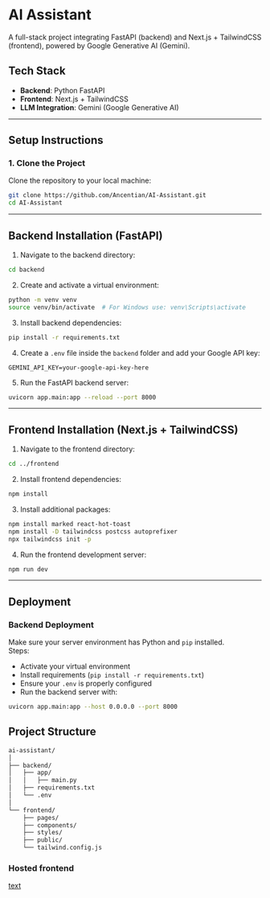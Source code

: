 
# AI Assistant

A full-stack project integrating FastAPI (backend) and Next.js + TailwindCSS (frontend), powered by Google Generative AI (Gemini).

## Tech Stack

- **Backend**: Python FastAPI
- **Frontend**: Next.js + TailwindCSS
- **LLM Integration**: Gemini (Google Generative AI)

---

## Setup Instructions

### 1. Clone the Project

Clone the repository to your local machine:

```bash
git clone https://github.com/Ancentian/AI-Assistant.git
cd AI-Assistant
```

---

## Backend Installation (FastAPI)

1. Navigate to the backend directory:

```bash
cd backend
```

2. Create and activate a virtual environment:

```bash
python -m venv venv
source venv/bin/activate  # For Windows use: venv\Scripts\activate
```

3. Install backend dependencies:

```bash
pip install -r requirements.txt
```

4. Create a `.env` file inside the `backend` folder and add your Google API key:

```
GEMINI_API_KEY=your-google-api-key-here
```

5. Run the FastAPI backend server:

```bash
uvicorn app.main:app --reload --port 8000
```

---

## Frontend Installation (Next.js + TailwindCSS)

1. Navigate to the frontend directory:

```bash
cd ../frontend
```

2. Install frontend dependencies:

```bash
npm install
```

3. Install additional packages:

```bash
npm install marked react-hot-toast
npm install -D tailwindcss postcss autoprefixer
npx tailwindcss init -p
```

4. Run the frontend development server:

```bash
npm run dev
```

---

## Deployment

### Backend Deployment

Make sure your server environment has Python and `pip` installed.  
Steps:

- Activate your virtual environment
- Install requirements (`pip install -r requirements.txt`)
- Ensure your `.env` is properly configured
- Run the backend server with:

```bash
uvicorn app.main:app --host 0.0.0.0 --port 8000
```

## Project Structure

```bash
ai-assistant/
│
├── backend/
│   ├── app/
│   │   ├── main.py
│   ├── requirements.txt
│   └── .env
│
└── frontend/
    ├── pages/
    ├── components/
    ├── styles/
    ├── public/
    └── tailwind.config.js
```
### Hosted frontend
[text](https://ai-assistant-ooc9-git-v11-ancents-projects.vercel.app/)


